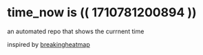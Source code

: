 # time_now is (( 1710781200894 ))

an automated repo that shows the currnent time

inspired by [breakingheatmap](https://github.com/breakingheatmap/breakingheatmap)